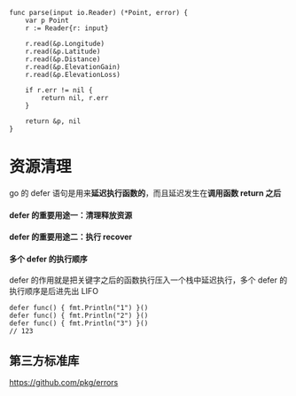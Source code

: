 

```
func parse(input io.Reader) (*Point, error) {
    var p Point
    r := Reader{r: input}

    r.read(&p.Longitude)
    r.read(&p.Latitude)
    r.read(&p.Distance)
    r.read(&p.ElevationGain)
    r.read(&p.ElevationLoss)

    if r.err != nil {
        return nil, r.err
    }

    return &p, nil
}
```



# 资源清理

go 的 defer 语句是用来**延迟执行函数的**，而且延迟发生在**调用函数 return 之后**

#### defer 的重要用途一：清理释放资源

#### defer 的重要用途二：执行 recover

#### 多个 defer 的执行顺序

defer 的作用就是把关键字之后的函数执行压入一个栈中延迟执行，多个 defer 的执行顺序是后进先出 LIFO 

```
defer func() { fmt.Println("1") }()
defer func() { fmt.Println("2") }()
defer func() { fmt.Println("3") }()
// 123
```



## 第三方标准库

https://github.com/pkg/errors